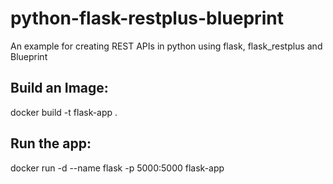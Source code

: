 # python-flask-restplus-blueprint
An example for creating REST APIs in python using flask, flask_restplus and Blueprint

## Build an Image: 

docker build -t flask-app .

## Run the app:

docker run -d --name flask -p 5000:5000 flask-app
